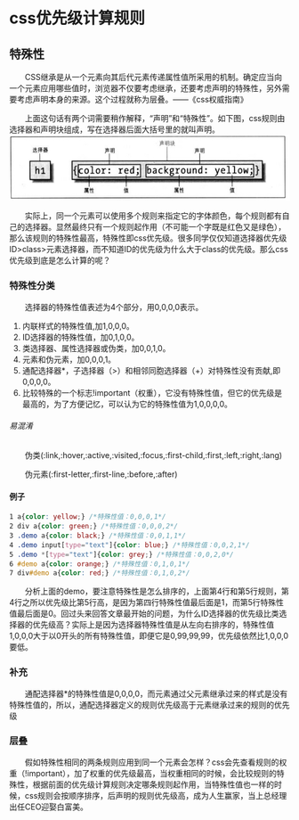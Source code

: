 # css优先级计算规则
## 特殊性
&#8194;&#8194;&#8194;&#8194;CSS继承是从一个元素向其后代元素传递属性值所采用的机制。确定应当向一个元素应用哪些值时，浏览器不仅要考虑继承，还要考虑声明的特殊性，另外需要考虑声明本身的来源。这个过程就称为层叠。——《css权威指南》  

&#8194;&#8194;&#8194;&#8194;上面这句话有两个词需要稍作解释，“声明”和“特殊性”。如下图，css规则由选择器和声明块组成，写在选择器后面大括号里的就叫声明。   
![alt text](./demo.jpg)  

&#8194;&#8194;&#8194;&#8194;实际上，同一个元素可以使用多个规则来指定它的字体颜色，每个规则都有自己的选择器。显然最终只有一个规则起作用（不可能一个字既是红色又是绿色），那么该规则的特殊性最高，特殊性即css优先级。很多同学仅仅知道选择器优先级ID>class>元素选择器，而不知道ID的优先级为什么大于class的优先级。那么css优先级到底是怎么计算的呢？   
### 特殊性分类    
&#8194;&#8194;&#8194;&#8194;选择器的特殊性值表述为4个部分，用0,0,0,0表示。
1. 内联样式的特殊性值,加1,0,0,0。    
2. ID选择器的特殊性值，加0,1,0,0。  
3. 类选择器、属性选择器或伪类，加0,0,1,0。   
4. 元素和伪元素，加0,0,0,1。
5. 通配选择器*，子选择器（>）和相邻同胞选择器（+）对特殊性没有贡献,即0,0,0,0。
6. 比较特殊的一个标志!important（权重），它没有特殊性值，但它的优先级是最高的，为了方便记忆，可以认为它的特殊性值为1,0,0,0,0。

###### 易混淆    
&#8194;&#8194;&#8194;&#8194;伪类(:link,:hover,:active,:visited,:focus,:first-child,:first,:left,:right,:lang)    

&#8194;&#8194;&#8194;&#8194;伪元素(:first-letter,:first-line,:before,:after)
#### 例子    
```css
1 a{color: yellow;} /*特殊性值：0,0,0,1*/
2 div a{color: green;} /*特殊性值：0,0,0,2*/
3 .demo a{color: black;} /*特殊性值：0,0,1,1*/
4 .demo input[type="text"]{color: blue;} /*特殊性值：0,0,2,1*/
5 .demo *[type="text"]{color: grey;} /*特殊性值：0,0,2,0*/
6 #demo a{color: orange;} /*特殊性值：0,1,0,1*/
7 div#demo a{color: red;} /*特殊性值：0,1,0,2*/
```    
&#8194;&#8194;&#8194;&#8194;分析上面的demo，要注意特殊性是怎么排序的，上面第4行和第5行规则，第4行之所以优先级比第5行高，是因为第四行特殊性值最后面是1，而第5行特殊性值最后面是0。回过头来回答文章最开始的问题，为什么ID选择器的优先级比类选择器的优先级高？实际上是因为选择器特殊性值是从左向右排序的，特殊性值1,0,0,0大于以0开头的所有特殊性值，即便它是0,99,99,99，优先级依然比1,0,0,0要低。     

### 补充
&#8194;&#8194;&#8194;&#8194;通配选择器*的特殊性值是0,0,0,0，而元素通过父元素继承过来的样式是没有特殊性值的，所以，通配选择器定义的规则优先级高于元素继承过来的规则的优先级

### 层叠

&#8194;&#8194;&#8194;&#8194;假如特殊性相同的两条规则应用到同一个元素会怎样？css会先查看规则的权重（!important），加了权重的优先级最高，当权重相同的时候，会比较规则的特殊性，根据前面的优先级计算规则决定哪条规则起作用，当特殊性值也一样的时候，css规则会按顺序排序，后声明的规则优先级高，成为人生赢家，当上总经理出任CEO迎娶白富美。
